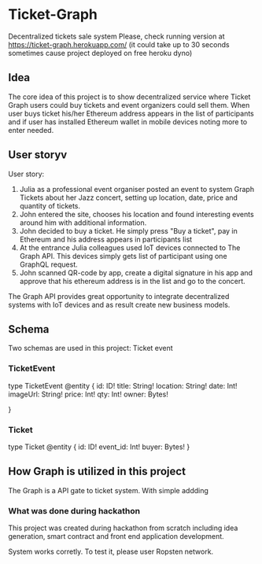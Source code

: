 # Ticket-Graph
Decentralized tickets sale system
Please, check running version at https://ticket-graph.herokuapp.com/ (it could take up to 30 seconds sometimes cause project deployed on free heroku dyno)

## Idea
The core idea of this project is to show decentralized service where Ticket Graph users could buy tickets and event organizers could sell them. When user buys ticket his/her Ethereum address appears in the list of participants and if user has installed Ethereum wallet in mobile devices noting more to enter needed.

## User storyv

User story: 
1. Julia as a professional event organiser posted an event to system Graph Tickets about her Jazz concert, setting up location, date, price and quantity of tickets. 
2. John entered the site, chooses his location and found interesting events around him with additional information. 
3. John decided to buy a ticket. He simply press "Buy a ticket", pay in Ethereum and his address appears in participants list 
4. At the entrance Julia colleagues used IoT devices connected to The Graph API. This devices simply gets list of participant using one GraphQL request. 
5. John scanned QR-code by app, create a digital signature in his app and approve that his ethereum address is in the list and go to the concert.

The Graph API provides great opportunity to integrate decentralized systems with IoT devices and as result create new business models.

## Schema
Two schemas are used in this project: Ticket event

### TicketEvent

type TicketEvent @entity {
  id: ID!
  title: String!
  location: String!
  date: Int!
  imageUrl: String!
  price: Int!
  qty: Int!
  owner: Bytes!
  
}

### Ticket

type Ticket @entity {
  id: ID!
  event_id: Int!
  buyer: Bytes!
}

## How Graph is utilized in this project
The Graph is a API gate to ticket system. With simple addding 

### What was done during hackathon
This project was created during hackathon from scratch including idea generation, smart contract and front end application development.

System works corretly. To test it, please user Ropsten network.


